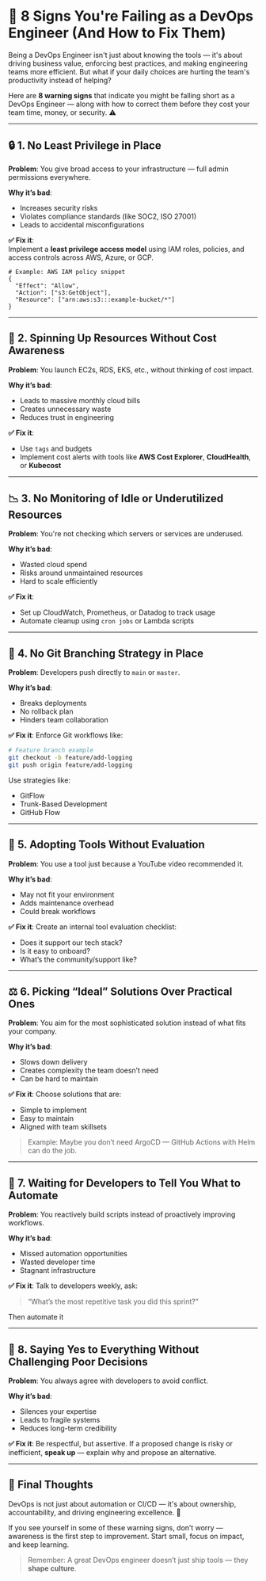 # 🧠 8 Signs You're Failing as a DevOps Engineer (And How to Fix Them)

Being a DevOps Engineer isn't just about knowing the tools — it's about driving business value, enforcing best practices, and making engineering teams more efficient. But what if your daily choices are hurting the team's productivity instead of helping?

Here are **8 warning signs** that indicate you might be falling short as a DevOps Engineer — along with how to correct them before they cost your team time, money, or security. ⚠️

---

## 🔒 1. No Least Privilege in Place

**Problem**: You give broad access to your infrastructure — full admin permissions everywhere.

**Why it’s bad**:
- Increases security risks
- Violates compliance standards (like SOC2, ISO 27001)
- Leads to accidental misconfigurations

**✅ Fix it**:  
Implement a **least privilege access model** using IAM roles, policies, and access controls across AWS, Azure, or GCP.

```hcl
# Example: AWS IAM policy snippet
{
  "Effect": "Allow",
  "Action": ["s3:GetObject"],
  "Resource": ["arn:aws:s3:::example-bucket/*"]
}
````

---

## 💸 2. Spinning Up Resources Without Cost Awareness

**Problem**: You launch EC2s, RDS, EKS, etc., without thinking of cost impact.

**Why it’s bad**:

* Leads to massive monthly cloud bills
* Creates unnecessary waste
* Reduces trust in engineering

**✅ Fix it**:

* Use `tags` and budgets
* Implement cost alerts with tools like **AWS Cost Explorer**, **CloudHealth**, or **Kubecost**

---

## 📉 3. No Monitoring of Idle or Underutilized Resources

**Problem**: You're not checking which servers or services are underused.

**Why it’s bad**:

* Wasted cloud spend
* Risks around unmaintained resources
* Hard to scale efficiently

**✅ Fix it**:

* Set up CloudWatch, Prometheus, or Datadog to track usage
* Automate cleanup using `cron jobs` or Lambda scripts

---

## 🌿 4. No Git Branching Strategy in Place

**Problem**: Developers push directly to `main` or `master`.

**Why it’s bad**:

* Breaks deployments
* No rollback plan
* Hinders team collaboration

**✅ Fix it**:
Enforce Git workflows like:

```bash
# Feature branch example
git checkout -b feature/add-logging
git push origin feature/add-logging
```

Use strategies like:

* GitFlow
* Trunk-Based Development
* GitHub Flow

---

## 🔧 5. Adopting Tools Without Evaluation

**Problem**: You use a tool just because a YouTube video recommended it.

**Why it’s bad**:

* May not fit your environment
* Adds maintenance overhead
* Could break workflows

**✅ Fix it**:
Create an internal tool evaluation checklist:

* Does it support our tech stack?
* Is it easy to onboard?
* What’s the community/support like?

---

## ⚖️ 6. Picking “Ideal” Solutions Over Practical Ones

**Problem**: You aim for the most sophisticated solution instead of what fits your company.

**Why it’s bad**:

* Slows down delivery
* Creates complexity the team doesn’t need
* Can be hard to maintain

**✅ Fix it**:
Choose solutions that are:

* Simple to implement
* Easy to maintain
* Aligned with team skillsets

> Example: Maybe you don’t need ArgoCD — GitHub Actions with Helm can do the job.

---

## 🤖 7. Waiting for Developers to Tell You What to Automate

**Problem**: You reactively build scripts instead of proactively improving workflows.

**Why it’s bad**:

* Missed automation opportunities
* Wasted developer time
* Stagnant infrastructure

**✅ Fix it**:
Talk to developers weekly, ask:

> “What’s the most repetitive task you did this sprint?”

Then automate it

---

## 🤝 8. Saying Yes to Everything Without Challenging Poor Decisions

**Problem**: You always agree with developers to avoid conflict.

**Why it’s bad**:

* Silences your expertise
* Leads to fragile systems
* Reduces long-term credibility

**✅ Fix it**:
Be respectful, but assertive. If a proposed change is risky or inefficient, **speak up** — explain why and propose an alternative.

---

## 🧭 Final Thoughts

DevOps is not just about automation or CI/CD — it's about ownership, accountability, and driving engineering excellence. 🚀

If you see yourself in some of these warning signs, don’t worry — awareness is the first step to improvement. Start small, focus on impact, and keep learning.

> Remember: A great DevOps engineer doesn’t just ship tools — they **shape culture**.
